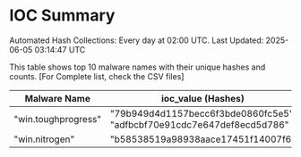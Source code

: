# IOC Summary

Automated Hash Collections: Every day at 02:00 UTC. Last Updated: 2025-06-05 03:14:47 UTC

This table shows top 10 malware names with their unique hashes and counts. [For Complete list, check the CSV files]

| Malware Name | ioc_value (Hashes) | Count |
|--------------|--------------------|-------|
|  "win.toughprogress" |  "79b949d4d1157becc6f3bde0860fc5e5"<br> "adfbcbf70e91cdc7e647def8ecd5d786" | 2 |
|  "win.nitrogen" |  "b58538519a98938aace17451f14007f6" | 1 |